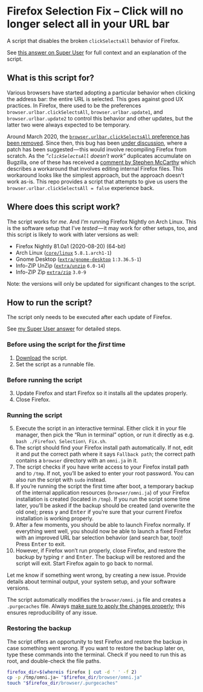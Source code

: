 # Firefox Selection Fix – Click will no longer select all in your URL bar

A script that disables the broken `clickSelectsAll` behavior of Firefox.

See [this answer on Super User][super-user] for full context and an explanation of the script.

## What is this script for?

Various browsers have started adopting a particular behavior when clicking the address bar: the entire URL is selected.
This goes against good UX practices.
In Firefox, there used to be the preferences `browser.urlbar.clickSelectsAll`, `browser.urlbar.update1`, and `browser.urlbar.update2` to control this behavior and other updates, but the latter two were always expected to be temporary.

Around March 2020, the [`browser.urlbar.clickSelectsAll` preference has been removed][regression-bug].
Since then, this bug has been [under discussion][bug], where a patch has been suggested — this would involve recompiling Firefox from scratch.
As the _“`clickSelectsAll` doesn’t work”_ duplicates accumulate on Bugzilla, one of these has received a [comment by Stephen McCarthy][bugzilla-workaround] which describes a workaround that involves editing internal Firefox files.
This workaround looks like the simplest approach, but the approach doesn’t work as-is.
This repo provides a script that attempts to give us users the `browser.urlbar.clickSelectsAll = false` experience back.

## Where does this script work?

The script works for _me_.
And _I’m_ running Firefox Nightly on Arch Linux.
This is the software setup that I’ve _tested_ — it may work for other setups, too, and this script is likely to work with later versions as well:

<!--
Versions:
pacman -Qi linux gnome-desktop unzip zip
-->

* Firefox Nightly 81.0a1 (2020-08-20) (64-bit)
* Arch Linux ([`core/linux`][linux] `5.8.1.arch1-1`)
* Gnome Desktop ([`extra/gnome-desktop`][gnome-desktop] `1:3.36.5-1`)
* Info-ZIP UnZip ([`extra/unzip`][unzip] `6.0-14`)
* Info-ZIP Zip [`extra/zip`][zip] `3.0-9`

Note: the versions will only be updated for significant changes to the script.

## How to run the script?

The script only needs to be executed after each update of Firefox.

See [my Super User answer][super-user] for detailed steps.

### Before using the script for the _first_ time

1. [Download][sh] the script.
2. Set the script as a runnable file.

### Before running the script

3. Update Firefox and start Firefox so it installs all the updates properly.
4. Close Firefox.

### Running the script

5. Execute the script in an interactive terminal.
   Either click it in your file manager, then pick the “Run in terminal” option, or run it directly as e.g. `bash ./Firefox\ Selection\ Fix.sh`.
6. The script should find your Firefox install path automatically.
   If not, edit it and put the correct path where it says `Fallback path`; the correct path contains a `browser` directory with an `omni.ja` in it.
7. The script checks if you have write access to your Firefox install path and to `/tmp`.
   If not, you’ll be asked to enter your root password.
   You can also run the script with `sudo` instead.
8. If you’re running the script the first time after boot, a temporary backup of the internal application resources (`browser/omni.ja`) of your Firefox installation is created (located in `/tmp`).
   If you run the script some time later, you’ll be asked if the backup should be created (and overwrite the old one); press <kbd>y</kbd> and <kbd>Enter</kbd> if you’re sure that your current Firefox installation is working properly.
9. After a few moments, you should be able to launch Firefox normally.
   If everything went well, you should now be able to launch a fixed Firefox with an improved URL bar selection behavior (and search bar, too)!
   Press <kbd>Enter</kbd> to exit.
10. However, if Firefox won’t run properly, close Firefox, and restore the backup by typing <kbd>r</kbd> and <kbd>Enter</kbd>.
    The backup will be restored and the script will exit.
    Start Firefox again to go back to normal.

Let me know if something went wrong, by creating a new issue.
Provide details about terminal output, your system setup, and your software versions.

The script automatically modifies the `browser/omni.ja` file and creates a `.purgecaches` file.
Always [make sure to apply the changes properly][wiki-apply]; this ensures reproducibility of any issue.

### Restoring the backup

The script offers an opportunity to test Firefox and restore the backup in case something went wrong.
If you want to restore the backup later on, type these commands into the terminal.
Check if you need to run this as root, and double-check the file paths.

```sh
firefox_dir=$(whereis firefox | cut -d ' ' -f 2)
cp -p /tmp/omni.ja~ "$firefox_dir/browser/omni.ja"
touch "$firefox_dir/browser/.purgecaches"
```


  [super-user]: https://superuser.com/a/1559926/751213
  [regression-bug]: https://bugzilla.mozilla.org/show_bug.cgi?id=333714
  [bug]: https://bugzilla.mozilla.org/show_bug.cgi?id=1621570
  [bugzilla-workaround]: https://bugzilla.mozilla.org/show_bug.cgi?id=1643973#c6
  [sh]: https://raw.githubusercontent.com/SebastianSimon/firefox-selection-fix/master/Firefox%20Selection%20Fix.sh
  [linux]: https://www.archlinux.org/packages/core/x86_64/linux/
  [gnome-desktop]: https://www.archlinux.org/packages/extra/x86_64/gnome-desktop/
  [unzip]: https://www.archlinux.org/packages/extra/x86_64/unzip/
  [zip]: https://www.archlinux.org/packages/extra/x86_64/zip/
  [wiki-apply]: https://github.com/SebastianSimon/firefox-selection-fix/wiki/Apply-changes-to-Firefox-properly
